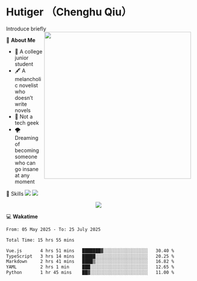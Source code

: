 # Hutiger （Chenghu Qiu）
Introduce briefly
<a href="#">
<img align="right" width="400" src="https://github-readme-stats-tau-lilac-25.vercel.app/api/top-langs/?username=hutiger9&layout=compact&langs_count=8&theme=transparent" />
</a>

💭 **About Me**

- 🏫 A college junior student
- 🖋️ A melancholic novelist who doesn’t write novels
- 🚫 Not a tech geek
- 🌪️ Dreaming of becoming someone who can go insane at any moment


🚀 Skills
![](https://img.shields.io/badge/-python-3e74a2?style=for-the-badge&logo=Python&logoColor=fff)
![](https://img.shields.io/badge/-pytorch-ee4c2c?style=for-the-badge&logo=PyTorch&logoColor=fff)

</p>
    <p align="center">
    <img src="https://profile-counter.glitch.me/{hutiger9}/count.svg" />
</p>


💻 **Wakatime**

<!--START_SECTION:waka-->

```txt
From: 05 May 2025 - To: 25 July 2025

Total Time: 15 hrs 55 mins

Vue.js       4 hrs 51 mins   ███████▓░░░░░░░░░░░░░░░░░   30.40 %
TypeScript   3 hrs 14 mins   █████░░░░░░░░░░░░░░░░░░░░   20.25 %
Markdown     2 hrs 41 mins   ████▒░░░░░░░░░░░░░░░░░░░░   16.82 %
YAML         2 hrs 1 min     ███░░░░░░░░░░░░░░░░░░░░░░   12.65 %
Python       1 hr 45 mins    ██▓░░░░░░░░░░░░░░░░░░░░░░   11.00 %
```

<!--END_SECTION:waka-->
